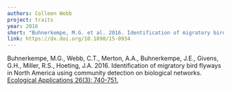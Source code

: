```yaml
---
authors: Colleen Webb
project: traits
year: 2016
short: "Buhnerkempe, M.G. et al. 2016. Identification of migratory bird flyways in North America using community detection on biological networks. Ecological Applications 26(3): 740-751."
link: https://dx.doi.org/10.1890/15-0934
---
```


Buhnerkempe, M.G., Webb, C.T., Merton, A.A., Buhnerkempe, J.E., Givens, G.H., Miller, R.S., Hoeting, J.A. 2016. Identification of migratory bird flyways in North America using community detection on biological networks. [Ecological Applications 26(3): 740-751.](https://dx.doi.org/10.1890/15-0934)
